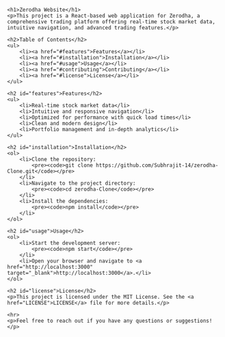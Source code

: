 
    <h1>Zerodha Website</h1>
    <p>This project is a React-based web application for Zerodha, a comprehensive trading platform offering real-time stock market data, intuitive navigation, and advanced trading features.</p>

    <h2>Table of Contents</h2>
    <ul>
        <li><a href="#features">Features</a></li>
        <li><a href="#installation">Installation</a></li>
        <li><a href="#usage">Usage</a></li>
        <li><a href="#contributing">Contributing</a></li>
        <li><a href="#license">License</a></li>
    </ul>

    <h2 id="features">Features</h2>
    <ul>
        <li>Real-time stock market data</li>
        <li>Intuitive and responsive navigation</li>
        <li>Optimized for performance with quick load times</li>
        <li>Clean and modern design</li>
        <li>Portfolio management and in-depth analytics</li>
    </ul>

    <h2 id="installation">Installation</h2>
    <ol>
        <li>Clone the repository:
            <pre><code>git clone https://github.com/Subhrajit-14/zerodha-Clone.git</code></pre>
        </li>
        <li>Navigate to the project directory:
            <pre><code>cd zerodha-Clone</code></pre>
        </li>
        <li>Install the dependencies:
            <pre><code>npm install</code></pre>
        </li>
    </ol>

    <h2 id="usage">Usage</h2>
    <ol>
        <li>Start the development server:
            <pre><code>npm start</code></pre>
        </li>
        <li>Open your browser and navigate to <a href="http://localhost:3000" target="_blank">http://localhost:3000</a>.</li>
    </ol>

    <h2 id="license">License</h2>
    <p>This project is licensed under the MIT License. See the <a href="LICENSE">LICENSE</a> file for more details.</p>

    <hr>
    <p>Feel free to reach out if you have any questions or suggestions!</p>
